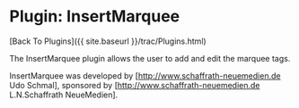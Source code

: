 # Plugin: InsertMarquee

[Back To Plugins]({{ site.baseurl }}/trac/Plugins.html)

The InsertMarquee plugin allows the user to add and edit the marquee tags.

InsertMarquee was developed by [http://www.schaffrath-neuemedien.de Udo Schmal], sponsored by [http://www.schaffrath-neuemedien.de L.N.Schaffrath NeueMedien].

